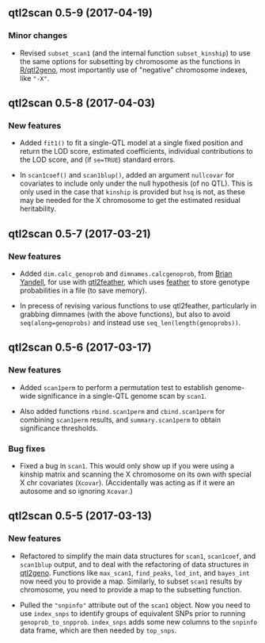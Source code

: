 ## qtl2scan 0.5-9 (2017-04-19)

### Minor changes

- Revised `subset_scan1` (and the internal function `subset_kinship`)
  to use the same options for subsetting by chromosome as the
  functions in [R/qtl2geno](https://github.com/rqtl/qtl2geno), most
  importantly use of "negative" chromosome indexes, like `"-X"`.


## qtl2scan 0.5-8 (2017-04-03)

### New features

- Added `fit1()` to fit a single-QTL model at a single fixed position
  and return the LOD score, estimated coefficients, individual
  contributions to the LOD score, and (if `se=TRUE`) standard errors.

- In `scan1coef()` and `scan1blup()`, added an argument `nullcovar`
  for covariates to include only under the null hypothesis (of no
  QTL). This is only used in the case that `kinship` is provided but
  `hsq` is not, as these may be needed for the X chromosome to get the
  estimated residual heritability.


## qtl2scan 0.5-7 (2017-03-21)

### New features

- Added `dim.calc_genoprob` and `dimnames.calcgenoprob`, from
  [Brian Yandell](https://github.com/byandell), for use with
  [qtl2feather](https://github.com/byandell/qtl2feather), which uses
  [feather](https://github.com/wesm/feather) to store
  genotype probabilities in a file (to save memory).

- In precess of revising various functions to use qtl2feather,
  particularly in grabbing dimnames (with the above functions), but
  also to avoid `seq(along=genoprobs)` and instead use
  `seq_len(length(genoprobs))`.


## qtl2scan 0.5-6 (2017-03-17)

### New features

- Added `scan1perm` to perform a permutation test to establish
  genome-wide significance in a single-QTL genome scan by `scan1`.

- Also added functions `rbind.scan1perm` and `cbind.scan1perm` for
  combining `scan1perm` results, and `summary.scan1perm` to obtain
  significance thresholds.

### Bug fixes

- Fixed a bug in `scan1`. This would only show up if you were using a
  kinship matrix and scanning the X chromosome on its own with special
  X chr covariates (`Xcovar`). (Accidentally was acting as if it were
  an autosome and so ignoring `Xcovar`.)


## qtl2scan 0.5-5 (2017-03-13)

### New features

- Refactored to simplify the main data structures for `scan1`,
  `scan1coef`, and `scan1blup` output, and to deal with the
  refactoring of data structures in [qtl2geno](https://github.com/rqtl/qtl2geno).
  Functions like `max_scan1`, `find_peaks`, `lod_int`, and `bayes_int`
  now need you to provide a map. Similarly, to subset `scan1` results
  by chromosome, you need to provide a map to the subsetting function.

- Pulled the `"snpinfo"` attribute out of the `scan1` object. Now you
  need to use `index_snps` to identify groups of equivalent SNPs prior
  to running `genoprob_to_snpprob`. `index_snps` adds some new columns
  to the `snpinfo` data frame, which are then needed by `top_snps`.
